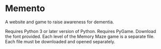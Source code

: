 # Memento
A website and game to raise awareness for dementia.

Requires Python 3 or later version of Python.
Requires PyGame.
Download the font provided.
Each level of the Memory Maze game is a separate file. Each file must be downloaded and opened separately.
